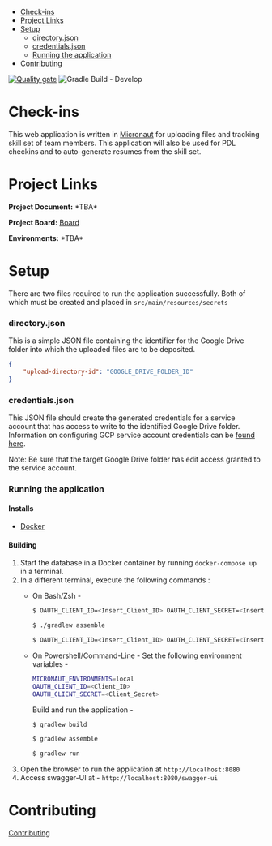 <!-- TOC -->

- [Check-ins](#check-ins)
- [Project Links](#project-links)
- [Setup](#setup)
    - [directory.json](#directory-json)
    - [credentials.json](#credentials-json)
    - [Running the application](#running-the-application)
- [Contributing](#contributing)

<!-- /TOC -->
[![Quality gate](https://sonarcloud.io/api/project_badges/quality_gate?project=oci-labs_check-ins)](https://sonarcloud.io/dashboard?id=oci-labs_check-ins)
![Gradle Build - Develop](https://github.com/oci-labs/check-ins/workflows/Gradle%20Build%20-%20Develop/badge.svg)

# Check-ins
<a id="markdown-check-ins" name="check-ins"></a>
This web application is written in [Micronaut](https://micronaut.io) for uploading files and tracking skill set of team members. This application will also be used for PDL checkins and to auto-generate resumes from the skill set.

# Project Links
<a id="markdown-project-links" name="project-links"></a>
**Project Document:** \*TBA\*

**Project Board:** [Board](https://github.com/oci-labs/check-ins/projects/1)

**Environments:** \*TBA\*

# Setup
<a id="markdown-setup" name="setup"></a>
There are two files required to run the application successfully. Both of which must be created and placed in
`src/main/resources/secrets`

### directory.json
<a id="markdown-directory-json" name="directory-json"></a>
This is a simple JSON file containing the identifier for the Google Drive folder into which the uploaded files are to be deposited.

```json
{
    "upload-directory-id": "GOOGLE_DRIVE_FOLDER_ID"
}
```

### credentials.json
<a id="markdown-credentials-json" name="credentials-json"></a>
This JSON file should create the generated credentials for a service account that has access to write to the identified Google Drive folder. Information on configuring GCP service account credentials can be [found here](https://cloud.google.com/iam/docs/creating-managing-service-account-keys).

Note: Be sure that the target Google Drive folder has edit access granted to the service account.

### Running the application
<a id="markdown-running-the-application" name="running-the-application"></a>
#### Installs
- [Docker](https://docs.docker.com/get-docker/)

#### Building
1. Start the database in a Docker container by running `docker-compose up` in a terminal.
2. In a different terminal, execute the following commands : 
    * On Bash/Zsh -
        ```sh
        $ OAUTH_CLIENT_ID=<Insert_Client_ID> OAUTH_CLIENT_SECRET=<Insert_Client_Secret> MICRONAUT_ENVIRONMENTS=local ./gradlew build
        ```
        ```sh
        $ ./gradlew assemble
        ```
        ```sh
        $ OAUTH_CLIENT_ID=<Insert_Client_ID> OAUTH_CLIENT_SECRET=<Insert_Client_Secret> MICRONAUT_ENVIRONMENTS=local ./gradlew run
        ```
    
    * On Powershell/Command-Line -
        Set the following environment variables -
        ```sh
        MICRONAUT_ENVIRONMENTS=local
        OAUTH_CLIENT_ID=<Client_ID>
        OAUTH_CLIENT_SECRET=<Client_Secret>
        ```
        Build and run the application - 
        ```sh
        $ gradlew build
        ```
        ```sh
        $ gradlew assemble
        ```
        ```sh
        $ gradlew run
        ```
4. Open the browser to run the application at `http://localhost:8080`
5. Access swagger-UI at - `http://localhost:8080/swagger-ui`

# Contributing
<a id="markdown-contributing" name="contributing"></a>
[Contributing](./CONTRIBUTING.md)



